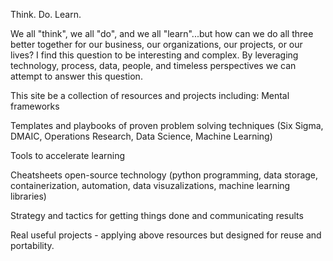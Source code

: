 Think. Do. Learn.

We all "think", we all "do", and we all "learn"...but how can we do all three better together for our business, our organizations, our projects, or our lives? I find this question to be interesting and complex. By leveraging technology, process, data, people, and timeless perspectives we can attempt to answer this question. 

This site be a collection of resources and projects including:
Mental frameworks 

Templates and playbooks of proven problem solving techniques (Six Sigma, DMAIC, Operations Research, Data Science, Machine Learning)

Tools to accelerate learning

Cheatsheets open-source technology (python programming, data storage, containerization, automation, data visuzalizations, machine learning libraries)

Strategy and tactics for getting things done and communicating results

Real useful projects - applying above resources but designed for reuse and portability.

